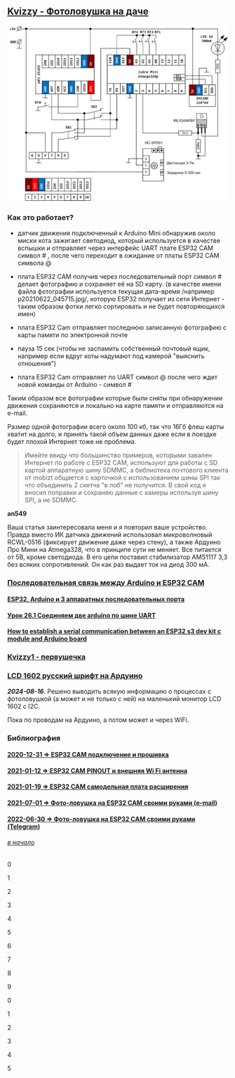 ## [Kvizzy - Фотоловушка на даче](https://zen.yandex.ru/media/esp32/foto-lovushka-na-esp32-cam-svoimi-rukami-60db589d7403af22afc89a33) 

![](principialnaya-ehlektricheskaya-shema-foto-lovushki.png)

### Как это работает?

- датчик движения подключенный к Arduino Mini обнаружив около миски кота зажигает светодиод, который используется в качестве вспышки и отправляет через интерфейс UART плате ESP32 CAM символ # , после чего переходит в ожидание от платы ESP32 CAM символа @

- плата ESP32 CAM получив через последовательный порт символ # делает фотографию и сохраняет её на SD карту. (в качестве имени файла фотографии используется текущая дата-время /например p20210622_045715.jpg/, которую ESP32 получает из сети Интернет - таким образом фотки легко сортировать и не будет повторяющихся имен)

- плата ESP32 Cam отправляет последнюю записанную фотографию с карты памяти по электронной почте

- пауза 15 сек (чтобы не заспамить собственный почтовый ящик, например если вдруг коты надумают под камерой "выяснить отношения")

- плата ESP32 Cam отправляет по UART символ @ после чего ждет новой команды от Arduino - символ #

Таким образом все фотографии которые были сняты при обнаружении движения сохраняются и локально на карте памяти и отправляются на e-mail.

Размер одной фотографии всего около 100 кб, так что 16Гб флеш карты хватит на долго, и принять такой объем данных даже если в поездке будет плохой Интернет тоже не проблема.

> Имейте ввиду что большинство примеров, которыми завален Интернет по работе с ESP32 CAM, используют для работы с SD картой аппаратную шину SDMMC, а библиотека почтового клиента от mobizt общается с карточкой с использованием шины SPI так что объединить 2 скетча "в лоб" не получится. В свой код я вносил поправки и сохраняю данные с камеры используя шину SPI, а не SDMMC.

**an549**

Ваша статья заинтересовала меня и я повторил ваше устройство. Правда вместо ИК датчика движений использовал микроволновый RCWL-0516 (фиксирует движение даже через стену), а также Ардуино Про Мини на Atmega328, что в принципе сути не меняет. Все питается от 5В, кроме светодиода. В его цепи поставил стабилизатор AMS1117 3,3 без всяких сопротивлений. Он как раз выдает ток на диод 300 мА.

### [Последовательная связь между Arduino и ESP32 CAM](https://www.programmingboss.com/2023/01/serial-communication-between-arduino-and-esp32-CAM-UART-data-communication.html#gsc.tab=0)

#### [ESP32, Arduino и 3 аппаратных последовательных порта](https://quadmeup.com/arduino-esp32-and-3-hardware-serial-ports/)

#### [Урок 26.1 Соединяем две arduino по шине UART](https://lesson.iarduino.ru/page/urok-26-1-soedinyaem-dve-arduino-po-shine-uart#:~:text=Таким%20образом%20значение%20по%20умолчанию,бита%20равна%201%20битовому%20интервалу)

#### [How to establish a serial communication between an ESP32 s3 dev kit c module and Arduino board](https://forum.arduino.cc/t/how-to-establish-a-serial-communication-between-an-esp32-s3-dev-kit-c-module-and-arduino-board/1139692)



### [Kvizzy1 - первушечка](kvizzy1-pervushechka/kvizzy1-pervushechka.md)

### [LCD 1602 русский шрифт на Ардуино](https://роботехника18.рф/русский-шрифт-ардуино/)

***2024-08-16***. Решено выводить всякую информацию о процессах с фотоловушкой (а может и не только с ней) на маленький монитор LCD 1602 c I2C.

Пока по проводам на Ардуино, а потом может и через WiFi.

### Библиография

#### [2020-12-31 => ESP32 CAM подключение и прошивка](https://dzen.ru/a/X6HVz138lCrXj9qF)

#### [2021-01-12 => ESP32 CAM PINOUT и внешняя Wi Fi антенна](https://dzen.ru/a/X_iqa7sU1U_7kgTl)

#### [2021-01-19 => ESP32 CAM самодельная плата расширения](https://dzen.ru/a/YAYDyR9DXlLUBed1)

#### [2021-07-01 => Фото-ловушка на ESP32 CAM своими руками (e-mail)](https://dzen.ru/a/YNtYnXQDryKvyJoz?share_to=link)

#### [2022-06-30 => Фото-ловушка на ESP32 CAM своими руками (Telegram)](https://dzen.ru/a/Yr1MFCHCYGuW_akT?share_to=link)

###### [в начало](#kvizzy)

0

1

2

3

4

5

6

7

8

9

0

1

2

3

4

5




